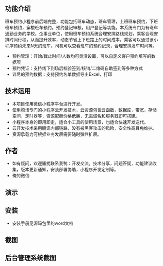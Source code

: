 ## 功能介绍 
    
班车预约小程序前后端完整，功能包括班车动态，班车管理，上班班车预约，下班班车预约，穿梭班车预约，预约登记审核，用户登记等功能。本系统专门为有班车通勤业务的学校，企事业单位，使用班车预约系统合理安排路线规划，乘客合理安排时间行程，从而提升效率，动态节省上下班路上的时间成本。乘客可以通过该小程序预约未来N天的班车。司机可以查看班车的预约记录，合理安排发车时间等。

- 预约管理：开始/截止时间/人数均可灵活设置，可以自定义客户预约填写的数据项
- 预约凭证：支持线下到场后校验签到/核销/二维码自助签到等多种方式
- 详尽的预约数据：支持预约名单数据导出Excel，打印

 

## 技术运用
- 本项目使用微信小程序平台进行开发。
- 使用腾讯专门的小程序云开发技术，云资源包含云函数，数据库，带宽，存储空间，定时器等，资源配额价格低廉，无需域名和服务器即可搭建。
- 小程序本身的即用即走，适合小工具的使用场景，也适合快速开发迭代。
- 云开发技术采用腾讯内部链路，没有被黑客攻击的风险，安全性高且免维护。
- 资源承载力可根据业务发展需要随时弹性扩展。  



## 作者
- 如有疑问，欢迎骚扰联系我鸭：开发交流，技术分享，问题答疑，功能建议收集，版本更新通知，安装部署协助，小程序开发定制等。
- 俺的微信:
 
 



## 演示 
 
 

## 安装

- 安装手册见源码包里的word文档




## 截图

  

## 后台管理系统截图
 
